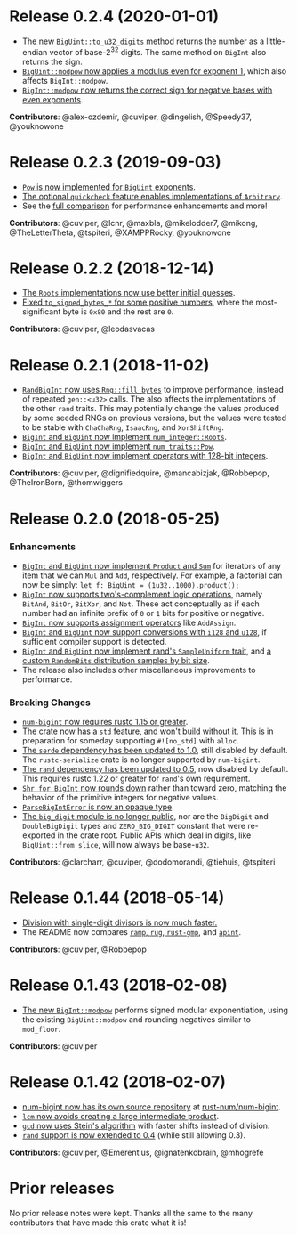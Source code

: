 # Release 0.2.4 (2020-01-01)

- [The new `BigUint::to_u32_digits` method][104] returns the number as a
  little-endian vector of base-2<sup>32</sup> digits. The same method on
  `BigInt` also returns the sign.
- [`BigUint::modpow` now applies a modulus even for exponent 1][113], which
  also affects `BigInt::modpow`.
- [`BigInt::modpow` now returns the correct sign for negative bases with even
  exponents][114].

[104]: https://github.com/rust-num/num-bigint/pull/104
[113]: https://github.com/rust-num/num-bigint/pull/113
[114]: https://github.com/rust-num/num-bigint/pull/114

**Contributors**: @alex-ozdemir, @cuviper, @dingelish, @Speedy37, @youknowone

# Release 0.2.3 (2019-09-03)

- [`Pow` is now implemented for `BigUint` exponents][77].
- [The optional `quickcheck` feature enables implementations of `Arbitrary`][99].
- See the [full comparison][compare-0.2.3] for performance enhancements and more!

[77]: https://github.com/rust-num/num-bigint/pull/77
[99]: https://github.com/rust-num/num-bigint/pull/99
[compare-0.2.3]: https://github.com/rust-num/num-bigint/compare/num-bigint-0.2.2...num-bigint-0.2.3

**Contributors**: @cuviper, @lcnr, @maxbla, @mikelodder7, @mikong,
@TheLetterTheta, @tspiteri, @XAMPPRocky, @youknowone

# Release 0.2.2 (2018-12-14)

- [The `Roots` implementations now use better initial guesses][71].
- [Fixed `to_signed_bytes_*` for some positive numbers][72], where the
  most-significant byte is `0x80` and the rest are `0`.

[71]: https://github.com/rust-num/num-bigint/pull/71
[72]: https://github.com/rust-num/num-bigint/pull/72

**Contributors**: @cuviper, @leodasvacas

# Release 0.2.1 (2018-11-02)

- [`RandBigInt` now uses `Rng::fill_bytes`][53] to improve performance, instead
  of repeated `gen::<u32>` calls.  The also affects the implementations of the
  other `rand` traits.  This may potentially change the values produced by some
  seeded RNGs on previous versions, but the values were tested to be stable
  with `ChaChaRng`, `IsaacRng`, and `XorShiftRng`.
- [`BigInt` and `BigUint` now implement `num_integer::Roots`][56].
- [`BigInt` and `BigUint` now implement `num_traits::Pow`][54].
- [`BigInt` and `BigUint` now implement operators with 128-bit integers][64].

**Contributors**: @cuviper, @dignifiedquire, @mancabizjak, @Robbepop,
@TheIronBorn, @thomwiggers

[53]: https://github.com/rust-num/num-bigint/pull/53
[54]: https://github.com/rust-num/num-bigint/pull/54
[56]: https://github.com/rust-num/num-bigint/pull/56
[64]: https://github.com/rust-num/num-bigint/pull/64

# Release 0.2.0 (2018-05-25)

### Enhancements

- [`BigInt` and `BigUint` now implement `Product` and `Sum`][22] for iterators
  of any item that we can `Mul` and `Add`, respectively.  For example, a
  factorial can now be simply: `let f: BigUint = (1u32..1000).product();`
- [`BigInt` now supports two's-complement logic operations][26], namely
  `BitAnd`, `BitOr`, `BitXor`, and `Not`.  These act conceptually as if each
  number had an infinite prefix of `0` or `1` bits for positive or negative.
- [`BigInt` now supports assignment operators][41] like `AddAssign`.
- [`BigInt` and `BigUint` now support conversions with `i128` and `u128`][44],
  if sufficient compiler support is detected.
- [`BigInt` and `BigUint` now implement rand's `SampleUniform` trait][48], and
  [a custom `RandomBits` distribution samples by bit size][49].
- The release also includes other miscellaneous improvements to performance.

### Breaking Changes

- [`num-bigint` now requires rustc 1.15 or greater][23].
- [The crate now has a `std` feature, and won't build without it][46].  This is
  in preparation for someday supporting `#![no_std]` with `alloc`.
- [The `serde` dependency has been updated to 1.0][24], still disabled by
  default.  The `rustc-serialize` crate is no longer supported by `num-bigint`.
- [The `rand` dependency has been updated to 0.5][48], now disabled by default.
  This requires rustc 1.22 or greater for `rand`'s own requirement.
- [`Shr for BigInt` now rounds down][8] rather than toward zero, matching the
  behavior of the primitive integers for negative values.
- [`ParseBigIntError` is now an opaque type][37].
- [The `big_digit` module is no longer public][38], nor are the `BigDigit` and
  `DoubleBigDigit` types and `ZERO_BIG_DIGIT` constant that were re-exported in
  the crate root.  Public APIs which deal in digits, like `BigUint::from_slice`,
  will now always be base-`u32`.

**Contributors**: @clarcharr, @cuviper, @dodomorandi, @tiehuis, @tspiteri

[8]: https://github.com/rust-num/num-bigint/pull/8
[22]: https://github.com/rust-num/num-bigint/pull/22
[23]: https://github.com/rust-num/num-bigint/pull/23
[24]: https://github.com/rust-num/num-bigint/pull/24
[26]: https://github.com/rust-num/num-bigint/pull/26
[37]: https://github.com/rust-num/num-bigint/pull/37
[38]: https://github.com/rust-num/num-bigint/pull/38
[41]: https://github.com/rust-num/num-bigint/pull/41
[44]: https://github.com/rust-num/num-bigint/pull/44
[46]: https://github.com/rust-num/num-bigint/pull/46
[48]: https://github.com/rust-num/num-bigint/pull/48
[49]: https://github.com/rust-num/num-bigint/pull/49

# Release 0.1.44 (2018-05-14)

- [Division with single-digit divisors is now much faster.][42]
- The README now compares [`ramp`, `rug`, `rust-gmp`][20], and [`apint`][21].

**Contributors**: @cuviper, @Robbepop

[20]: https://github.com/rust-num/num-bigint/pull/20
[21]: https://github.com/rust-num/num-bigint/pull/21
[42]: https://github.com/rust-num/num-bigint/pull/42

# Release 0.1.43 (2018-02-08)

- [The new `BigInt::modpow`][18] performs signed modular exponentiation, using
  the existing `BigUint::modpow` and rounding negatives similar to `mod_floor`.

**Contributors**: @cuviper

[18]: https://github.com/rust-num/num-bigint/pull/18


# Release 0.1.42 (2018-02-07)

- [num-bigint now has its own source repository][num-356] at [rust-num/num-bigint][home].
- [`lcm` now avoids creating a large intermediate product][num-350].
- [`gcd` now uses Stein's algorithm][15] with faster shifts instead of division.
- [`rand` support is now extended to 0.4][11] (while still allowing 0.3).

**Contributors**: @cuviper, @Emerentius, @ignatenkobrain, @mhogrefe

[home]: https://github.com/rust-num/num-bigint
[num-350]: https://github.com/rust-num/num/pull/350
[num-356]: https://github.com/rust-num/num/pull/356
[11]: https://github.com/rust-num/num-bigint/pull/11
[15]: https://github.com/rust-num/num-bigint/pull/15


# Prior releases

No prior release notes were kept.  Thanks all the same to the many
contributors that have made this crate what it is!

